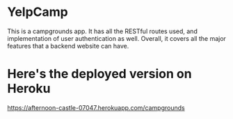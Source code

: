 # YelpCamp
This is a campgrounds app. It has all the RESTful routes used, and implementation of user authentication as well. Overall, it covers all the major features that a backend website can have.

# Here's the deployed version on Heroku
https://afternoon-castle-07047.herokuapp.com/campgrounds
